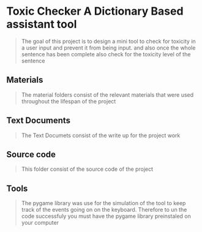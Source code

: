 # Toxic Checker A Dictionary Based assistant tool
> The goal of this project is to design a mini tool to check for toxicity in a user input and prevent it from being input. and also once the whole sentence has been complete also check for the toxicity level of the sentence

## Materials
> The material folders consist of the relevant materials that were used throughout the lifespan of the project

## Text Documents
> The Text Documets consist of the write up for the project work

## Source code
> This folder consist of the source code of the project

## Tools
> The pygame library was use for the simulation of the tool to keep track of the events going on on the keyboard. Therefore to un the code successfuly you must have the pygame library preinstaled on your computer
